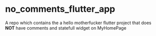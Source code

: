 # no_comments_flutter_app
A repo which contains the a hello motherfucker flutter project that does **NOT** have comments and statefull widget on MyHomePage

